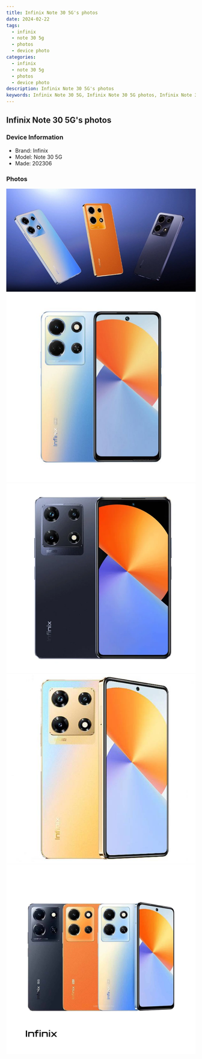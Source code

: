 ```yaml
---
title: Infinix Note 30 5G's photos
date: 2024-02-22
tags: 
  - infinix
  - note 30 5g
  - photos
  - device photo
categories: 
  - infinix
  - note 30 5g
  - photos
  - device photo
description: Infinix Note 30 5G's photos
keywords: Infinix Note 30 5G, Infinix Note 30 5G photos, Infinix Note 30 5G device photo
---
```


## Infinix Note 30 5G's photos

### Device Information

- Brand: Infinix
- Model: Note 30 5G
- Made: 202306

### Photos

![/images/best-assets/devices/infinix/infinix-note-30-5g/1.jpg](/images/best-assets/devices/infinix/infinix-note-30-5g/1.jpg)
![/images/best-assets/devices/infinix/infinix-note-30-5g/2.jpg](/images/best-assets/devices/infinix/infinix-note-30-5g/2.jpg)
![/images/best-assets/devices/infinix/infinix-note-30-5g/3.jpg](/images/best-assets/devices/infinix/infinix-note-30-5g/3.jpg)
![/images/best-assets/devices/infinix/infinix-note-30-5g/4.jpg](/images/best-assets/devices/infinix/infinix-note-30-5g/4.jpg)
![/images/best-assets/devices/infinix/infinix-note-30-5g/5.jpg](/images/best-assets/devices/infinix/infinix-note-30-5g/5.jpg)
